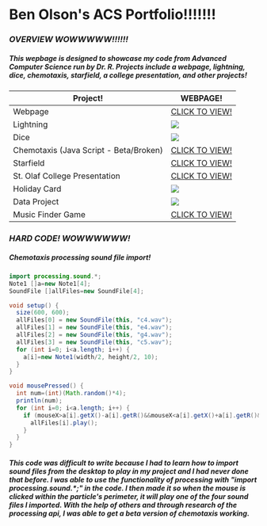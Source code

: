 # Ben Olson's ACS Portfolio!!!!!!!
### *OVERVIEW WOWWWWW!!!!!!*
##### This wepbage is designed to showcase my code from Advanced Computer Science run by Dr. R. Projects include a webpage, lightning, dice, chemotaxis, starfield, a college presentation, and other projects!

Project! | WEBPAGE!
---|---
 Webpage | [CLICK TO VIEW!](https://olsonbj.github.io/Bet/)
 Lightning | <img src="https://raw.githubusercontent.com/ACS-2018-2019/Olson.B/master/projectpics/lightningpic.png?token=AHSL5QYURNXSAMA6FTYVLBC464534">
 Dice | <img src="https://raw.githubusercontent.com/ACS-2018-2019/Olson.B/master/projectpics/dicepic.png?token=AHSL5Q3KSSTNGWJJZDJUNXK46452Y">
 Chemotaxis (Java Script - Beta/Broken) | [CLICK TO VIEW!](https://raw.githubusercontent.com/ACS-2018-2019/Olson.B/master/projectpics/chemopic.png?token=AHSL5QZULCEWWKIRDJQZ3KK4645JK)
 Starfield | [CLICK TO VIEW!](https://olsonbj.github.io/starfield5/)
 St. Olaf College Presentation | [CLICK TO VIEW!](https://docs.google.com/presentation/d/11Z_HYkniHpBh6d3EJUPXrt_Q0RzkkVbHX8872wpqX_M/edit#slide=id.p)
 Holiday Card | <img src="https://raw.githubusercontent.com/ACS-2018-2019/Olson.B/master/projectpics/holidaycardpic.png?token=AHSL5Q4FPN5L5OHZRPHMFHS46455O">
 Data Project | <img src="https://raw.githubusercontent.com/ACS-2018-2019/Olson.B/master/projectpics/dataprojpic.png?token=AHSL5Q6LMHN73LQD5TSI5J24645YU">
 Music Finder Game | [CLICK TO VIEW!]() 


### *HARD CODE! WOWWWWWW!*
##### Chemotaxis processing sound file import!
```Java
import processing.sound.*;
Note1 []a=new Note1[4];
SoundFile []allFiles=new SoundFile[4];

void setup() {
  size(600, 600);
  allFiles[0] = new SoundFile(this, "c4.wav");
  allFiles[1] = new SoundFile(this, "e4.wav");
  allFiles[2] = new SoundFile(this, "g4.wav");
  allFiles[3] = new SoundFile(this, "c5.wav");
  for (int i=0; i<a.length; i++) {
    a[i]=new Note1(width/2, height/2, 10);
  }
}

void mousePressed() {
  int num=(int)(Math.random()*4);
  println(num);
  for (int i=0; i<a.length; i++) {
    if (mouseX>a[i].getX()-a[i].getR()&&mouseX<a[i].getX()+a[i].getR()&&mouseY<a[i].getY()+a[i].getR()&&mouseY>a[i].getY()-a[i].getR()) {
      allFiles[i].play();
    }
  }
}
```
##### This code was difficult to write because I had to learn how to import sound files from the desktop to play in my project and I had never done that before. I was able to use the functionality of processing with "import processing.sound.*;" in the code. I then made it so when the mouse is clicked within the particle's perimeter, it will play one of the four sound files I imported. With the help of others and through research of the processing api, I was able to get a beta version of chemotaxis working.
